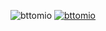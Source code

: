 <p align="center"> 
	<img src="https://komarev.com/ghpvc/?username=bttomio&label=Profile%20views&color=0e75b6&style=plastic" alt="bttomio" /> 
	<a href = "https://commits.top/brazil.html" target="_blank">
		<img src="https://enfsgag3ayy6w9q.m.pipedream.net/&style=plastic" alt="bttomio" target="_blank"/> 
	</a>
</p>

